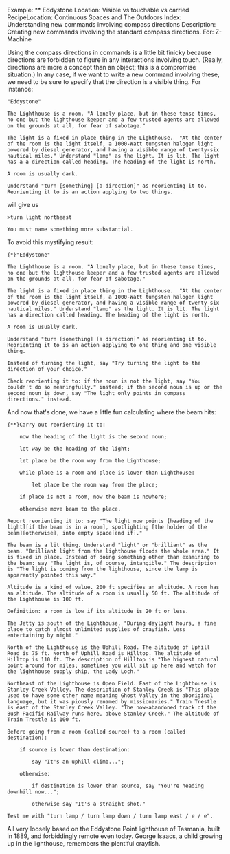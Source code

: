 Example: ** Eddystone
Location: Visible vs touchable vs carried
RecipeLocation: Continuous Spaces and The Outdoors
Index: Understanding new commands involving compass directions
Description: Creating new commands involving the standard compass directions.
For: Z-Machine

  
Using the compass directions in commands is a little bit finicky because directions are forbidden to figure in any interactions involving touch. (Really, directions are more a concept than an object; this is a compromise situation.) In any case, if we want to write a new command involving these, we need to be sure to specify that the direction is a visible thing. For instance:

  

``` inform7
"Eddystone"

The Lighthouse is a room. "A lonely place, but in these tense times, no one but the lighthouse keeper and a few trusted agents are allowed on the grounds at all, for fear of sabotage."

The light is a fixed in place thing in the Lighthouse.  "At the center of the room is the light itself, a 1000-Watt tungsten halogen light powered by diesel generator, and having a visible range of twenty-six nautical miles." Understand "lamp" as the light. It is lit. The light has a a direction called heading. The heading of the light is north.

A room is usually dark.

Understand "turn [something] [a direction]" as reorienting it to. Reorienting it to is an action applying to two things.
```

  
will give us

  

``` transcript
>turn light northeast

You must name something more substantial.
```

  
To avoid this mystifying result:

  

``` inform7
{*}"Eddystone"

The Lighthouse is a room. "A lonely place, but in these tense times, no one but the lighthouse keeper and a few trusted agents are allowed on the grounds at all, for fear of sabotage."

The light is a fixed in place thing in the Lighthouse.  "At the center of the room is the light itself, a 1000-Watt tungsten halogen light powered by diesel generator, and having a visible range of twenty-six nautical miles." Understand "lamp" as the light. It is lit. The light has a direction called heading. The heading of the light is north.

A room is usually dark.

Understand "turn [something] [a direction]" as reorienting it to. Reorienting it to is an action applying to one thing and one visible thing.

Instead of turning the light, say "Try turning the light to the direction of your choice."

Check reorienting it to: if the noun is not the light, say "You couldn't do so meaningfully." instead; if the second noun is up or the second noun is down, say "The light only points in compass directions." instead.
```

  
And now that's done, we have a little fun calculating where the beam hits:

  

``` inform7
{**}Carry out reorienting it to:

	now the heading of the light is the second noun;

	let way be the heading of the light;

	let place be the room way from the Lighthouse;

	while place is a room and place is lower than Lighthouse:

		let place be the room way from the place;

	if place is not a room, now the beam is nowhere;

	otherwise move beam to the place.

Report reorienting it to: say "The light now points [heading of the light][if the beam is in a room], spotlighting [the holder of the beam][otherwise], into empty space[end if]."

The beam is a lit thing. Understand "light" or "brilliant" as the beam. "Brilliant light from the lighthouse floods the whole area." It is fixed in place. Instead of doing something other than examining to the beam: say "The light is, of course, intangible." The description is "The light is coming from the lighthouse, since the lamp is apparently pointed this way."

Altitude is a kind of value. 200 ft specifies an altitude. A room has an altitude. The altitude of a room is usually 50 ft. The altitude of the Lighthouse is 100 ft.

Definition: a room is low if its altitude is 20 ft or less.

The Jetty is south of the Lighthouse. "During daylight hours, a fine place to catch almost unlimited supplies of crayfish. Less entertaining by night."

North of the Lighthouse is the Uphill Road. The altitude of Uphill Road is 75 ft. North of Uphill Road is Hilltop. The altitude of Hilltop is 110 ft. The description of Hilltop is "The highest natural point around for miles; sometimes you will sit up here and watch for the lighthouse supply ship, the Lady Loch."

Northeast of the Lighthouse is Open Field. East of the Lighthouse is Stanley Creek Valley. The description of Stanley Creek is "This place used to have some other name meaning Ghost Valley in the aboriginal language, but it was piously renamed by missionaries." Train Trestle is east of the Stanley Creek Valley. "The now-abandoned track of the Bush Pacific Railway runs here, above Stanley Creek." The altitude of Train Trestle is 100 ft.

Before going from a room (called source) to a room (called destination):

	if source is lower than destination:

		say "It's an uphill climb...";

	otherwise:

		if destination is lower than source, say "You're heading downhill now...";

		otherwise say "It's a straight shot."

Test me with "turn lamp / turn lamp down / turn lamp east / e / e".
```

  
All very loosely based on the Eddystone Point lighthouse of Tasmania, built in 1889, and forbiddingly remote even today. George Isaacs, a child growing up in the lighthouse, remembers the plentiful crayfish.

